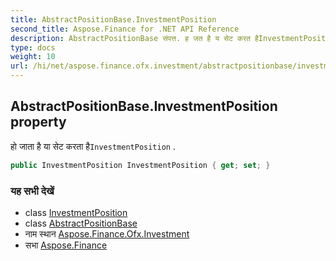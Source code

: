 ```yaml
---
title: AbstractPositionBase.InvestmentPosition
second_title: Aspose.Finance for .NET API Reference
description: AbstractPositionBase संपत्त. ह जत है य सेट करत हैInvestmentPosition .
type: docs
weight: 10
url: /hi/net/aspose.finance.ofx.investment/abstractpositionbase/investmentposition/
---
```

## AbstractPositionBase.InvestmentPosition property

हो जाता है या सेट करता है`InvestmentPosition` .

```csharp
public InvestmentPosition InvestmentPosition { get; set; }
```

### यह सभी देखें

* class [InvestmentPosition](../../investmentposition/)
* class [AbstractPositionBase](../)
* नाम स्थान [Aspose.Finance.Ofx.Investment](../../abstractpositionbase/)
* सभा [Aspose.Finance](../../../)


